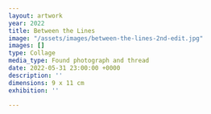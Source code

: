 ```yaml
---
layout: artwork
year: 2022
title: Between the Lines
image: "/assets/images/between-the-lines-2nd-edit.jpg"
images: []
type: Collage
media_type: Found photograph and thread
date: 2022-05-31 23:00:00 +0000
description: ''
dimensions: 9 x 11 cm
exhibition: ''

---
```

